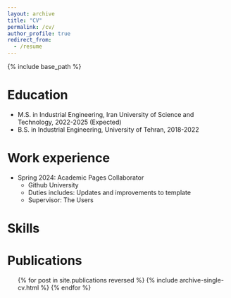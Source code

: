 ```yaml
---
layout: archive
title: "CV"
permalink: /cv/
author_profile: true
redirect_from:
  - /resume
---
```


{% include base_path %}

Education
======
* M.S. in Industrial Engineering, Iran University of Science and Technology, 2022-2025 (Expected)
* B.S. in Industrial Engineering, University of Tehran, 2018-2022

Work experience
======
* Spring 2024: Academic Pages Collaborator
  * Github University
  * Duties includes: Updates and improvements to template
  * Supervisor: The Users
  
Skills
======


Publications
======
  <ul>{% for post in site.publications reversed %}
    {% include archive-single-cv.html %}
  {% endfor %}</ul>
  


